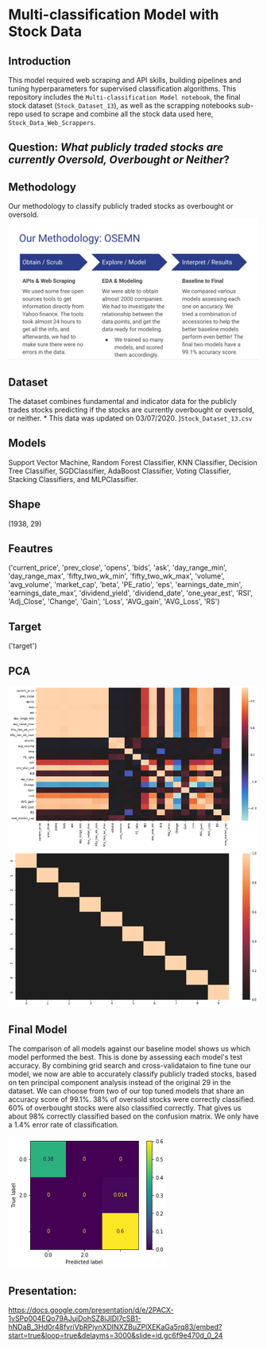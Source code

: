 # Multi-classification Model with Stock Data

## Introduction
This model required web scraping and API skills, building pipelines and tuning hyperparameters for supervised classification algorithms. This repository includes the `Multi-classification Model notebook`, the final stock dataset (`Stock_Dataset_13`), as well as the scrapping notebooks sub-repo used to scrape and combine all the stock data used here, `Stock_Data_Web_Scrappers`.  

##  Question: <i>What publicly traded stocks are currently Oversold, Overbought or Neither</i>?

## Methodology
Our methodology to classify publicly traded stocks as overbought or oversold.
![Image of OSEMN](https://raw.githubusercontent.com/cousinskeeta/multi-class/master/OSEMN.png)

## Dataset
The dataset combines fundamental and indicator data for the publicly trades stocks predicting if the stocks are currently overbought or oversold, or neither. * This data was updated on 03/07/2020. )`Stock_Dataset_13.csv`

## Models
Support Vector Machine, Random Forest Classifier, KNN Classifier, Decision Tree Classifier, SGDClassifier, AdaBoost Classifier, Voting Classifier, Stacking Classifiers, and MLPClassifier.

## Shape
(1938, 29)

## Feautres
('current_price', 'prev_close', 'opens', 'bids', 'ask', 'day_range_min',
'day_range_max', 'fifty_two_wk_min', 'fifty_two_wk_max', 'volume',
'avg_volume', 'market_cap', 'beta', 'PE_ratio', 'eps',
'earnings_date_min', 'earnings_date_max', 'dividend_yield',
'dividend_date', 'one_year_est', 'RSI', 'Adj_Close', 'Change', 'Gain',
'Loss', 'AVG_gain', 'AVG_Loss', 'RS')
       
## Target
('target')

## PCA
![Image of Feature Correlation](https://raw.githubusercontent.com/cousinskeeta/multi-class/master/feature_correlation.png)
![Image of Priciple Component Correlation](https://raw.githubusercontent.com/cousinskeeta/multi-class/master/pca_features.png)

## Final Model
The comparison of all models against our baseline model shows us which model performed the best. This is done by assessing each model's test accuracy. By combining grid search and cross-validataion to fine tune our model, we now are able to accurately classify publicly traded stocks, based on ten principal component analysis instead of the original 29 in the dataset. We can choose from two of our top tuned models that share an accuracy score of 99.1%. 38% of oversold stocks were correctly classified. 60% of overbought stocks were also classified correctly. That gives us about 98% correctly classified based on the confusion matrix. We only have a 1.4% error rate of classification.

![Image of Priciple Component Correlation](https://raw.githubusercontent.com/cousinskeeta/multi-class/master/MLP_.png)


## Presentation:
https://docs.google.com/presentation/d/e/2PACX-1vSPp004EQo79AJujDohSZ8iJIDl7cSB1-hNDaB_3Hd0r48fvriVbRPiynXDINXZBuZPlXEKaGa5rq83/embed?start=true&loop=true&delayms=3000&slide=id.gc6f9e470d_0_24